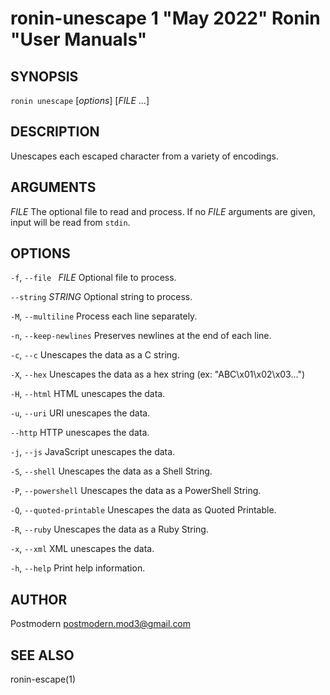 # ronin-unescape 1 "May 2022" Ronin "User Manuals"

## SYNOPSIS

`ronin unescape` [*options*] [*FILE* ...]

## DESCRIPTION

Unescapes each escaped character from a variety of encodings.

## ARGUMENTS

*FILE*
  The optional file to read and process. If no *FILE* arguments are given,
  input will be read from `stdin`.

## OPTIONS

`-f`, `--file ` *FILE*
  Optional file to process.

`--string` *STRING*
  Optional string to process.

`-M`, `--multiline`
  Process each line separately.

`-n`, `--keep-newlines`
  Preserves newlines at the end of each line.

`-c`, `--c`
  Unescapes the data as a C string.

`-X`, `--hex`
  Unescapes the data as a hex string (ex: "ABC\x01\x02\x03...")

`-H`, `--html`
  HTML unescapes the data.

`-u`, `--uri`
  URI unescapes the data.

`--http`
  HTTP unescapes the data.

`-j`, `--js`
  JavaScript unescapes the data.

`-S`, `--shell`
  Unescapes the data as a Shell String.

`-P`, `--powershell`
  Unescapes the data as a PowerShell String.

`-Q`, `--quoted-printable`
  Unescapes the data as Quoted Printable.

`-R`, `--ruby`
  Unescapes the data as a Ruby String.

`-x`, `--xml`
  XML unescapes the data.

`-h`, `--help`
  Print help information.

## AUTHOR

Postmodern <postmodern.mod3@gmail.com>

## SEE ALSO

ronin-escape(1)
